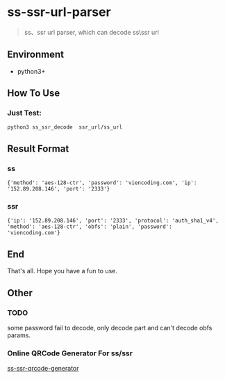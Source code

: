 # ss-ssr-url-parser

> ss、ssr url parser, which can decode ss\ssr url

## Environment

- python3+

## How To Use

### Just Test:

```
python3 ss_ssr_decode  ssr_url/ss_url
```

## Result Format

### ss

```
{'method': 'aes-128-ctr', 'password': 'viencoding.com', 'ip': '152.89.208.146', 'port': '2333'}
```

### ssr

```
{'ip': '152.89.208.146', 'port': '2333', 'protocol': 'auth_sha1_v4', 'method': 'aes-128-ctr', 'obfs': 'plain', 'password': 'viencoding.com'}
```

## End

That's all. Hope you have a fun to use.

## Other

### TODO

some password fail to decode, only decode part and can't decode obfs params.

### Online QRCode Generator For ss/ssr

[ss-ssr-qrcode-generator](https://viencoding.com/ss-ssr-qrcode-generator)

